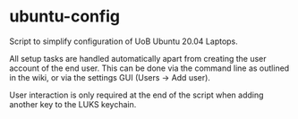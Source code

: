 # ubuntu-config

Script to simplify configuration of UoB Ubuntu 20.04 Laptops.

All setup tasks are handled automatically apart from creating the user account of the end user. This can be done via the command line as outlined in the wiki, or via the settings GUI (Users -> Add user).

User interaction is only required at the end of the script when adding another key to the LUKS keychain.
